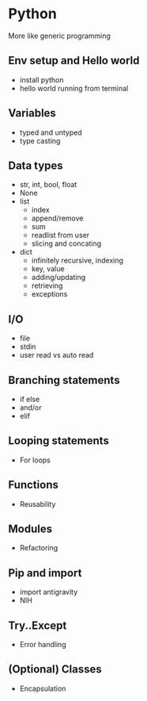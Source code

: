 # Python

More like generic programming

## Env setup and Hello world
- install python
- hello world running from terminal

## Variables

- typed and untyped
- type casting

## Data types

- str, int, bool, float
- None
- list
    - index
    - append/remove
    - sum
    - readlist from user
    - slicing and concating
- dict
    - infinitely recursive, indexing
    - key, value
    - adding/updating
    - retrieving
    - exceptions

## I/O

- file
- stdin
- user read vs auto read


## Branching statements

- if else
- and/or
- elif

## Looping statements

- For loops

## Functions

- Reusability

## Modules

- Refactoring

## Pip and import

- import antigravity
- NIH

## Try..Except

- Error handling

## (Optional) Classes

- Encapsulation


